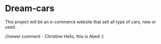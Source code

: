 # Dream-cars

This project will be an e-commerce website that sell all type of cars, new or used.

//newer comment - Christine
Hello, this is Abed :)
